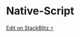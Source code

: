 # Native-Script

[Edit on StackBlitz ⚡️](https://stackblitz.com/edit/nativescript-stackblitz-templates-dhwvg4)
